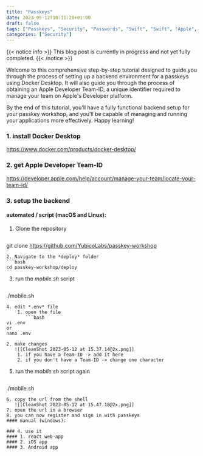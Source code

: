 ```yaml
---
title: "Passkeys"
date: 2023-05-12T10:11:20+01:00
draft: false
tags: ["Passkeys", "Security", "Passwords", "Swift", "Swift", "Apple", "Google", "Microsoft", "SecurityKeys", "Yubico", "iOS", "Android"]
categories: ["Security"]
---
```


{{< notice info >}}
This blog post is currently in progress and not yet fully completed.
{{< /notice >}}

Welcome to this comprehensive step-by-step tutorial designed to guide you through the process of setting up a backend environment for a passkeys using Docker Desktop.
It will also guide you through the process of obtaining an Apple Developer Team-ID, a unique identifier required to manage your team on Apple's Developer platform.

By the end of this tutorial, you'll have a fully functional backend setup for your passkey workshop, and you'll be capable of managing and running your applications more effectively.
Happy learning!

### 1. install Docker Desktop
https://www.docker.com/products/docker-desktop/

### 2. get Apple Developer Team-ID
https://developer.apple.com/help/account/manage-your-team/locate-your-team-id/
<div style="page-break-after: always;"></div>

### 3. setup the backend
#### automated / script (macOS and Linux):
1. Clone the repository
   ```bash
git clone https://github.com/YubicoLabs/passkey-workshop
   ```
2. Navigate to the *deploy* folder
   ```bash
cd passkey-workshop/deploy
```
3. run the *mobile.sh* script
   ```bash
./mobile.sh
```
4. edit *.env* file
	1. open the file
	   ```bash
vi .env
or
nano .env
```
	2. make changes
	   ![[CleanShot 2023-05-12 at 15.37.14@2x.png]]
		1. if you have a Team-ID -> add it here
		2. if you don't have a Team-ID -> change one character
5. run the *mobile.sh* script again
   ```bash
./mobile.sh
``` 
6. copy the url from the shell
   ![[CleanShot 2023-05-12 at 15.47.18@2x.png]]
7. open the url in a browser
8. you can now register and sign in with passkeys
#### manual (windows):

### 4. use it
#### 1. react web-app
#### 2. iOS app
#### 3. Android app
